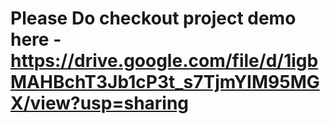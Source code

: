 # Please Do checkout project demo here - https://drive.google.com/file/d/1igbMAHBchT3Jb1cP3t_s7TjmYIM95MGX/view?usp=sharing
